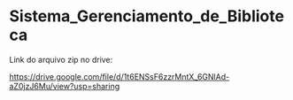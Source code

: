 # Sistema_Gerenciamento_de_Biblioteca

Link do arquivo zip no drive:

https://drive.google.com/file/d/1t6ENSsF6zzrMntX_6GNlAd-aZ0jzJ6Mu/view?usp=sharing
